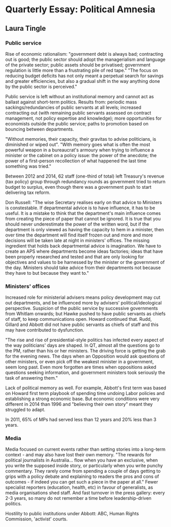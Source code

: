 # Quarterly Essay: Political Amnesia
## Laura Tingle

### Public service
Rise of economic rationalism: "government debt is always bad; contracting out is good; the public sector should adopt the managerialism and language of the private sector; public assets should be privatised; government regulation is little more than a frustrating pile of red tape." "The focus on reducing budget deficits has not only meant a perpetual search for savings and greater efficiencies, but also a gradual shift in the way anything done by the public sector is perceived."

Public service is left without an institutional memory and cannot act as ballast against short-term politics. Results from: periodic mass sackings/redundancies of public servants at all levels; increased contracting out (with remaining public servants assessed on contract management, not policy expertise and knowledge); more opportunities for economists outside the public service; paths to promotion based on bouncing between departments.

"Without memories, their capacity, their gravitas to advise politicians, is diminished or wiped out". "With memory goes what is often the most powerful weapon in a bureaucrat's armoury when trying to influence a minister or the cabinet on a policy issue: the power of the anecdote; the power of a first-person recollection of what happened the last time something was tried."

Between 2012 and 2014, 62 staff (one-third of total) left Treasury's revenue (tax policy) group through redundancy rounds as government tried to return budget to surplus, even though there was a government push to start delivering tax reform.

Don Russell: "The wise Secretary realises early on that advice to Ministers is constestable. If departmental advice is to have influence, it has to be useful. It is a mistake to think that the department's main influence comes from creating the piece of paper that cannot be ignored. It is true that you should never underestimate the power of the written word, but if the department is only viewed as having the capacity to hem in a minister, then over time the department will find itself frozen out and more and more decisions will be taken late at night in ministers' offices. The missing ingredient that holds back departmental advice is imagination. We have to create an APS where departments become ideas factories; ideas that have been properly researched and tested and that are only looking for objectives and values to be harnessed by the minister or the government of the day. Ministers should take advice from their departments not because they have to but because they want to."

### Ministers' offices
Increased role for ministerial advisers means policy development may cut out departments, and be influenced more by advisers' political/ideological perspective. Suspicion of the public service by successive governments from Whitlam onwards; but Hawke pushed to have public servants as chiefs of staff, to keep communications open. Howard continued that. Rudd, Gillard and Abbott did not have public servants as chiefs of staff and this may have contributed to dysfunction.

"The rise and rise of presidential-style politics has infected every aspect of the way politicians' days are shaped. In QT, almost all the questions go to the PM, rather than his or her ministers. The driving force is getting the grab for the evening news. The days when an Opposition would ask questions of other ministers, or even pick off the weakest minister in a government, seem long past. Even more forgotten are times when oppositions asked questions seeking information, and government ministers took seriously the task of answering them."

Lack of political memory as well. For example, Abbott's first term was based on Howard first term playbook of spending time undoing Labor policies and establishing a strong economic base. But economic conditions were very different in 2014 than 1996 and "believing their own story" meant they struggled to adapt.

In 2011, 65% of MPs had served less than 12 years and 20% less than 3 years.

### Media
Media focused on current events rather than setting stories into a long-term context - and may also have lost their own memory. "The rewards for political journalists in Australia... flow when you have an exclusive, when you write the supposed inside story, or particularly when you write punchy commentary. They rarely come from spending a couple of days getting to grips with a policy debate and explaining to readers the pros and cons of outcomes - if indeed you can get such a piece in the paper at all." Fewer specialist reporters (education, health, etc) in favour of generalists, as media organisations shed staff. And fast turnover in the press gallery: every 2-3 years, so many do not remember a time before leadership-driven politics.

Hostility to public institutions under Abbott: ABC, Human Rights Commission, 'activist' courts.

